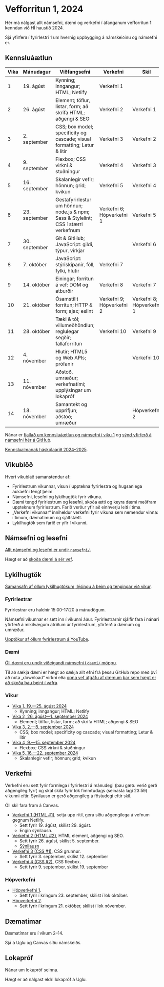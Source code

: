 # Vefforritun 1, 2024

Hér má nálgast allt námsefni, dæmi og verkefni í áfanganum vefforritun 1 kenndan við HÍ haustið 2024.

Sjá yfirferð í fyrirlestri 1 um hvernig uppbygging á námskeiðinu og námsefni er.

## Kennsluáætlun

| Vika | Mánudagur     | Viðfangsefni                                                                        | Verkefni                  | Skil                      |
|------|---------------|-------------------------------------------------------------------------------------|---------------------------|---------------------------|
| 1    | 19. ágúst     | Kynning; inngangur; HTML; Netlify                                                   | Verkefni 1                |                           |
| 2    | 26. ágúst     | Element; töflur, listar, form; að skrifa HTML; aðgengi & SEO                        | Verkefni 2                | Verkefni 1                |
| 3    | 2. september  | CSS; box model; specificity og cascade; visual formatting; Letur & litir            | Verkefni 3                | Verkefni 2                |
| 4    | 9. september  | Flexbox; CSS virkni & stuðningur                                                    | Verkefni 4                | Verkefni 3                |
| 5    | 16. september | Skalanlegir vefir; hönnun; grid; kvikun                                             | Verkefni 5                | Verkefni 4                |
| 6    | 23. september | Gestafyrirlestur um hönnun; node.js & npm; Sass & Stylelint; CSS í stærri verkefnum | Verkefni 6; Hópverkefni 1 | Verkefni 5                |
| 7    | 30. september | Git & GitHub; JavaScript: gildi, týpur, virkjar                                     |                           | Verkefni 6                |
| 8    | 7. október    | JavaScript: stýriskipanir, föll, fylki, hlutir                                      | Verkefni 7                |                           |
| 9    | 14. október   | Einingar; forritun á vef: DOM og atburðir                                           | Verkefni 8                | Verkefni 7                |
| 10   | 21. október   | Ósamstillt forritun; HTTP & form; ajax; eslint                                      | Verkefni 9; Hópverkefni 2 | Verkefni 8; Hópverkefni 1 |
| 11   | 28. október   | Tæki & tól; villumeðhöndlun; reglulegar segðir; fallaforritun                       | Verkefni 10               | Verkefni 9                |
| 12   | 4. nóvember   | Hlutir; HTML5 og Web APIs; prófanir                                                 |                           | Verkefni 10               |
| 13   | 11. nóvember  | Aðstoð, umræður; verkefnatími; upplýsingar um lokapróf                              |                           |                           |
| 14   | 18. nóvember  | Samantekt og upprifjun; aðstoð; umræður                                             |                           | Hópverkefni 2             |

Nánar er [fjallað um kennsluáætlun og námsefni í viku 1](vikur/vika-01.md) og [sýnd yfirferð á námsefni hér á GitHub](https://youtu.be/apyHkQKQDqU).

[Kennslualmanak háskólaárið 2024–2025](https://ugla.hi.is/kennsluskra/index.php?tab=skoli&chapter=content&id=51730%3Den).

## Vikublöð

Hvert vikublað samanstendur af:

- Fyrirlestrum vikunnar, vísun í upptekna fyrirlestra og hugsanlega aukaefni tengt þeim.
- Námsefni, lesefni og lykilhugtök fyrir vikuna.
- Dæmi tengd fyrirlestrum og lesefni, skoða ætti og keyra dæmi meðfram uppteknum fyrirlestrum. Farið verður yfir að einhverju leiti í tíma.
- „Verkefni vikunnar“ inniheldur verkefni fyrir vikuna sem nemendur vinna: í tímum, dæmatímum og sjálfstætt.
- Lykilhugtök sem farið er yfir í vikunni.

## Námsefni og lesefni

[Allt námsefni og lesefni er undir `namsefni/`](/namsefni).

Hægt er að [skoða dæmi á sér vef](https://vefforritun.github.io/vef1-2024/).

## Lykilhugtök

[Samansafn af öllum lykilhugtökum, lýsingu á þeim og tengingar við vikur](./lykilhugtok.md).

### Fyrirlestrar

Fyrirlestrar eru haldnir 15:00-17:20 á mánudögum.

Námsefni vikunnar er sett inn í vikunni áður. Fyrirlestrarnir sjálfir fara í nánari yfirferð á mikilvægum atriðum úr fyrirlestrum, yfirferð á dæmum og umræður.

[Upptökur af öllum fyrirlestrum á YouTube](https://www.youtube.com/playlist?list=PLRj-ccg8iozyMG9VdNdl8qQHmfWK7zW9Y).

### Dæmi

[Öll dæmi eru undir viðeigandi námsefni í `daemi/` möppu](/namsefni).

Til að sækja dæmi er hægt að sækja allt efni frá þessu GitHub repo með því að nota „download“ virkni eða [opna vef útgáfu af dæmum þar sem hægt er að skoða þau beint í vafra](https://vefforritun.github.io/vef1-2024/daemi/).

### Vikur

- [Vika 1, 19.—25. ágúst 2024](vikur/vika-01.md)
  - Kynning; inngangur; HTML; Netlify
- [Vika 2, 26. ágúst—1. september 2024](vikur/vika-02.md)
  - Element; töflur, listar, form; að skrifa HTML; aðgengi & SEO
- [Vika 3, 2.—8. september 2024](vikur/vika-03.md)
  - CSS; box model; specificity og cascade; visual formatting; Letur & litir
- [Vika 4, 9.—15. september 2024](vikur/vika-04.md)
  - Flexbox; CSS virkni & stuðningur
- [Vika 5, 16.—22. september 2024](vikur/vika-05.md)
  - Skalanlegir vefir; hönnun; grid; kvikun

## Verkefni

Verkefni eru sett fyrir formlega í fyrirlestri á mánudegi (þau gætu verið gerð aðgengileg fyrr) og skal skila fyrir lok fimmtudags (seinasta lagi 23:59) vikunni eftir. Sýnilausn er gerð aðgengileg á föstudegi eftir skil.

Öll skil fara fram á Canvas.

- [Verkefni 1 (HTML #1)](https://github.com/vefforritun/vef1-2024-v1), setja upp ritil, gera síðu aðgengilega á vefnum gegnum Netlify.
  - Sett fyrir 19. ágúst, skilist 29. ágúst.
  - Engin sýnilausn.
- [Verkefni 2 (HTML #2)](https://github.com/vefforritun/vef1-2024-v2), HTML element, aðgengi og SEO.
  - Sett fyrir 26. ágúst, skilist 5. september.
  - [Sýnilausn](https://github.com/vefforritun/vef1-2024-v2-synilausn)
- [Verkefni 3 (CSS #1)](https://github.com/vefforritun/vef1-2024-v3), CSS grunnur.
  - Sett fyrir 3. september, skilist 12. september
- [Verkefni 4 (CSS #2)](https://github.com/vefforritun/vef1-2024-v4), CSS flexbox.
  - Sett fyrir 9. september, skilist 19. september

### Hópverkefni

- [Hópverkefni 1](https://github.com/vefforritun/vef1-2024-h1).
  - Sett fyrir í kringum 23. september, skilist í lok október.
- [Hópverkefni 2](https://github.com/vefforritun/vef1-2024-h2).
  - Sett fyrir í kringum 21. október, skilist í lok nóvember.

## Dæmatímar

Dæmatímar eru í vikum 2–14.

Sjá á Uglu og Canvas síðu námskeiðs.

## Lokapróf

Nánar um lokapróf seinna.

Hægt er að nálgast eldri lokapróf á Uglu.
